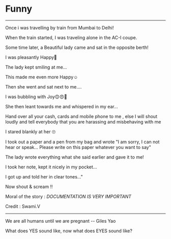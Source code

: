 # Funny

---

Once i was travelling by train from Mumbai to Delhi!

When the train started, I was traveling alone in the AC-I coupe.

Some time later, a Beautiful lady came and sat in the opposite berth!

I was pleasantly Happy🙂

The lady kept smiling at me...

This made me even more Happy☺

Then she went and sat next to me....

I was bubbling with Joy😊😍🤗

She then leant towards me and whispered in my ear...

Hand over all your cash, cards and mobile phone to me , else I will shout loudly and tell everybody that you are harassing and misbehaving with me

I stared blankly at her 🙄

I took out a paper and a pen from my bag and wrote "I am sorry, I can not hear or speak... Please write on this paper whatever you want to say"

The lady wrote everything what she said earlier and gave it to me!

I took her note, kept it nicely in my pocket...

I got up and told her in clear tones..."

Now shout & scream !!

Moral of the story : *DOCUMENTATION IS VERY IMPORTANT*

Credit : Swami.V

---

We are all humans until we are pregnant -- Giles Yao

What does YES sound like, now what does EYES sound like?
